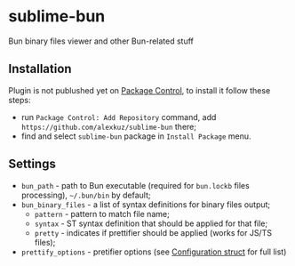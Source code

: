 # sublime-bun
Bun binary files viewer and other Bun-related stuff

## Installation

Plugin is not publushed yet on [Package Control](https://packagecontrol.io/), to install it follow these steps:

- run `Package Control: Add Repository` command, add `https://github.com/alexkuz/sublime-bun` there;
- find and select `sublime-bun` package in `Install Package` menu.

## Settings

- `bun_path` - path to Bun executable (required for `bun.lockb` files processing), `~/.bun/bin` by default;
- `bun_binary_files` - a list of syntax definitions for binary files output;
  - `pattern` - pattern to match file name;
  - `syntax` - ST syntax definition that should be applied for that file;
  - `pretty` - indicates if prettifier should be applied (works for JS/TS files);
- `prettify_options` - pretifier options (see [Configuration struct](https://github.com/dprint/dprint-plugin-typescript/blob/64064984dc24339249c6425a1401f93d94887967/src/configuration/types.rs#L258) for full list)